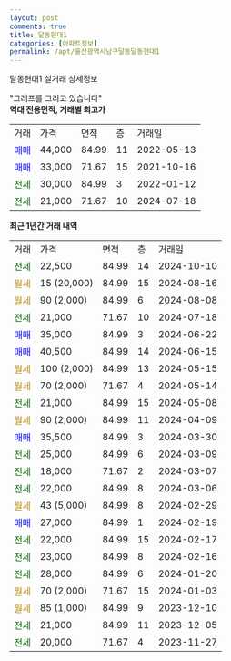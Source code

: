 ```yaml
---
layout: post
comments: true
title: 달동현대1
categories: [아파트정보]
permalink: /apt/울산광역시남구달동달동현대1
---
```


달동현대1 실거래 상세정보

<script type="text/javascript">
  google.charts.load('current', {'packages':['line', 'corechart']});
  google.charts.setOnLoadCallback(drawChart);

  function drawChart() {
    var data = new google.visualization.DataTable();
    data.addColumn('date', '거래일');
    data.addColumn('number', "매매");
    data.addColumn('number', "전세");
    data.addColumn('number', "전매");

    data.addRows([[new Date(Date.parse("2024-10-10")), null, 22500, null], [new Date(Date.parse("2024-08-16")), null, null, null], [new Date(Date.parse("2024-08-08")), null, null, null], [new Date(Date.parse("2024-07-18")), null, 21000, null], [new Date(Date.parse("2024-06-22")), 35000, null, null], [new Date(Date.parse("2024-06-15")), 40500, null, null], [new Date(Date.parse("2024-05-15")), null, null, null], [new Date(Date.parse("2024-05-14")), null, null, null], [new Date(Date.parse("2024-05-08")), null, 21000, null], [new Date(Date.parse("2024-04-09")), null, null, null], [new Date(Date.parse("2024-03-30")), 35500, null, null], [new Date(Date.parse("2024-03-09")), null, 25000, null], [new Date(Date.parse("2024-03-07")), null, 18000, null], [new Date(Date.parse("2024-03-06")), null, 22000, null], [new Date(Date.parse("2024-02-29")), null, null, null], [new Date(Date.parse("2024-02-19")), 27000, null, null], [new Date(Date.parse("2024-02-17")), null, 22000, null], [new Date(Date.parse("2024-02-16")), null, 23000, null], [new Date(Date.parse("2024-01-20")), null, 28000, null], [new Date(Date.parse("2024-01-03")), null, null, null], [new Date(Date.parse("2023-12-10")), null, null, null], [new Date(Date.parse("2023-12-05")), null, 21000, null], [new Date(Date.parse("2023-11-27")), null, 20000, null]]);

    var options = {
      hAxis: {
        format: 'yyyy/MM/dd'
      },    
      lineWidth: 0,
      pointsVisible: true,    
      title: '최근 1년간 유형별 실거래가 분포',
      legend: { position: 'bottom' }
    };

    var formatter = new google.visualization.NumberFormat({pattern:'###,###'} );
    formatter.format(data, 1);
    formatter.format(data, 2);
    
    setTimeout(function() {
        var chart = new google.visualization.LineChart(document.getElementById('columnchart_material'));
        chart.draw(data, (options));
        document.getElementById('loading').style.display = 'none';
    }, 200);
  }
</script>


<div id="loading" style="z-index:20; display: block; margin-left: 0px">"그래프를 그리고 있습니다"</div>
<div id="columnchart_material" style="width: 95%; margin-left: 0px; display: block"></div>
<!-- contents start -->
<b>역대 전용면적, 거래별 최고가</b>
<table class="sortable">
    <tr>
      <td>거래</td>
      <td>가격</td>
      <td>면적</td>
      <td>층</td>
      <td>거래일</td>
    </tr>
        <tr>
          <td><a style="color: blue">매매</a></td>
          <td>44,000</td>
          <td>84.99</td>
          <td>11</td>
          <td>2022-05-13</td>
        </tr>            <tr>
          <td><a style="color: blue">매매</a></td>
          <td>33,000</td>
          <td>71.67</td>
          <td>15</td>
          <td>2021-10-16</td>
        </tr>        
        <tr>
              <td><a style="color: darkgreen">전세</a></td>
              <td>30,000</td>
              <td>84.99</td>
              <td>3</td>
              <td>2022-01-12</td>
            </tr>            <tr>
              <td><a style="color: darkgreen">전세</a></td>
              <td>21,000</td>
              <td>71.67</td>
              <td>10</td>
              <td>2024-07-18</td>
            </tr>        
    
</table>

<b>최근 1년간 거래 내역</b>

<table class="sortable">
    <tr>
      <td>거래</td>
      <td>가격</td>
      <td>면적</td>
      <td>층</td>
      <td>거래일</td>
    </tr>
    <tr>
      <td><a style="color: darkgreen">전세</a></td>
      <td>22,500</td>
      <td>84.99</td>
      <td>14</td>
      <td>2024-10-10</td>
    </tr>          <tr>
      <td><a style="color: darkgoldenrod">월세</a></td>
      <td>15 (20,000)</td>
      <td>84.99</td>
      <td>15</td>
      <td>2024-08-16</td>
    </tr>          <tr>
      <td><a style="color: darkgoldenrod">월세</a></td>
      <td>90 (2,000)</td>
      <td>84.99</td>
      <td>6</td>
      <td>2024-08-08</td>
    </tr>          <tr>
      <td><a style="color: darkgreen">전세</a></td>
      <td>21,000</td>
      <td>71.67</td>
      <td>10</td>
      <td>2024-07-18</td>
    </tr>          <tr>
      <td><a style="color: blue">매매</a></td>
      <td>35,000</td>
      <td>84.99</td>
      <td>3</td>
      <td>2024-06-22</td>
    </tr>          <tr>
      <td><a style="color: blue">매매</a></td>
      <td>40,500</td>
      <td>84.99</td>
      <td>14</td>
      <td>2024-06-15</td>
    </tr>          <tr>
      <td><a style="color: darkgoldenrod">월세</a></td>
      <td>100 (2,000)</td>
      <td>84.99</td>
      <td>13</td>
      <td>2024-05-15</td>
    </tr>          <tr>
      <td><a style="color: darkgoldenrod">월세</a></td>
      <td>70 (2,000)</td>
      <td>71.67</td>
      <td>4</td>
      <td>2024-05-14</td>
    </tr>          <tr>
      <td><a style="color: darkgreen">전세</a></td>
      <td>21,000</td>
      <td>84.99</td>
      <td>15</td>
      <td>2024-05-08</td>
    </tr>          <tr>
      <td><a style="color: darkgoldenrod">월세</a></td>
      <td>90 (2,000)</td>
      <td>84.99</td>
      <td>11</td>
      <td>2024-04-09</td>
    </tr>          <tr>
      <td><a style="color: blue">매매</a></td>
      <td>35,500</td>
      <td>84.99</td>
      <td>3</td>
      <td>2024-03-30</td>
    </tr>          <tr>
      <td><a style="color: darkgreen">전세</a></td>
      <td>25,000</td>
      <td>84.99</td>
      <td>6</td>
      <td>2024-03-09</td>
    </tr>          <tr>
      <td><a style="color: darkgreen">전세</a></td>
      <td>18,000</td>
      <td>71.67</td>
      <td>2</td>
      <td>2024-03-07</td>
    </tr>          <tr>
      <td><a style="color: darkgreen">전세</a></td>
      <td>22,000</td>
      <td>84.99</td>
      <td>8</td>
      <td>2024-03-06</td>
    </tr>          <tr>
      <td><a style="color: darkgoldenrod">월세</a></td>
      <td>43 (5,000)</td>
      <td>84.99</td>
      <td>8</td>
      <td>2024-02-29</td>
    </tr>          <tr>
      <td><a style="color: blue">매매</a></td>
      <td>27,000</td>
      <td>84.99</td>
      <td>1</td>
      <td>2024-02-19</td>
    </tr>          <tr>
      <td><a style="color: darkgreen">전세</a></td>
      <td>22,000</td>
      <td>84.99</td>
      <td>15</td>
      <td>2024-02-17</td>
    </tr>          <tr>
      <td><a style="color: darkgreen">전세</a></td>
      <td>23,000</td>
      <td>84.99</td>
      <td>8</td>
      <td>2024-02-16</td>
    </tr>          <tr>
      <td><a style="color: darkgreen">전세</a></td>
      <td>28,000</td>
      <td>84.99</td>
      <td>6</td>
      <td>2024-01-20</td>
    </tr>          <tr>
      <td><a style="color: darkgoldenrod">월세</a></td>
      <td>70 (2,000)</td>
      <td>71.67</td>
      <td>15</td>
      <td>2024-01-03</td>
    </tr>          <tr>
      <td><a style="color: darkgoldenrod">월세</a></td>
      <td>85 (1,000)</td>
      <td>84.99</td>
      <td>9</td>
      <td>2023-12-10</td>
    </tr>          <tr>
      <td><a style="color: darkgreen">전세</a></td>
      <td>21,000</td>
      <td>84.99</td>
      <td>11</td>
      <td>2023-12-05</td>
    </tr>          <tr>
      <td><a style="color: darkgreen">전세</a></td>
      <td>20,000</td>
      <td>71.67</td>
      <td>4</td>
      <td>2023-11-27</td>
    </tr>      </table>
<!-- contents end -->    

